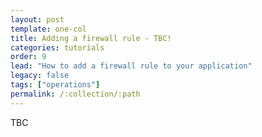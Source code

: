 ```yaml
---
layout: post
template: one-col
title: Adding a firewall rule - TBC!
categories: tutorials
order: 9
lead: "How to add a firewall rule to your application"
legacy: false
tags: ["operations"]
permalink: /:collection/:path
---
```


TBC